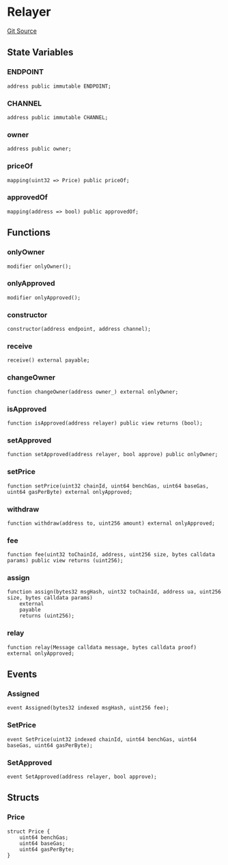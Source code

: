# Relayer
[Git Source](https://github.com/darwinia-network/ORMP/blob/ee39b68e9de8fcd65763e52aec00c1d9ff4831db/src/eco/Relayer.sol)


## State Variables
### ENDPOINT

```solidity
address public immutable ENDPOINT;
```


### CHANNEL

```solidity
address public immutable CHANNEL;
```


### owner

```solidity
address public owner;
```


### priceOf

```solidity
mapping(uint32 => Price) public priceOf;
```


### approvedOf

```solidity
mapping(address => bool) public approvedOf;
```


## Functions
### onlyOwner


```solidity
modifier onlyOwner();
```

### onlyApproved


```solidity
modifier onlyApproved();
```

### constructor


```solidity
constructor(address endpoint, address channel);
```

### receive


```solidity
receive() external payable;
```

### changeOwner


```solidity
function changeOwner(address owner_) external onlyOwner;
```

### isApproved


```solidity
function isApproved(address relayer) public view returns (bool);
```

### setApproved


```solidity
function setApproved(address relayer, bool approve) public onlyOwner;
```

### setPrice


```solidity
function setPrice(uint32 chainId, uint64 benchGas, uint64 baseGas, uint64 gasPerByte) external onlyApproved;
```

### withdraw


```solidity
function withdraw(address to, uint256 amount) external onlyApproved;
```

### fee


```solidity
function fee(uint32 toChainId, address, uint256 size, bytes calldata params) public view returns (uint256);
```

### assign


```solidity
function assign(bytes32 msgHash, uint32 toChainId, address ua, uint256 size, bytes calldata params)
    external
    payable
    returns (uint256);
```

### relay


```solidity
function relay(Message calldata message, bytes calldata proof) external onlyApproved;
```

## Events
### Assigned

```solidity
event Assigned(bytes32 indexed msgHash, uint256 fee);
```

### SetPrice

```solidity
event SetPrice(uint32 indexed chainId, uint64 benchGas, uint64 baseGas, uint64 gasPerByte);
```

### SetApproved

```solidity
event SetApproved(address relayer, bool approve);
```

## Structs
### Price

```solidity
struct Price {
    uint64 benchGas;
    uint64 baseGas;
    uint64 gasPerByte;
}
```

